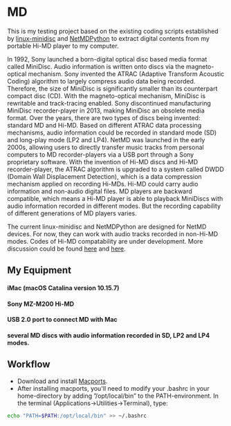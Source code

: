 # MD
This is my testing project based on the existing coding scripts established by [linux-minidisc](https://github.com/glaubitz/linux-minidisc) and [NetMDPython](https://wiki.physik.fu-berlin.de/linux-minidisc/doku.php?id=netmdpython#getting_the_code) to extract digital contents from my portable Hi-MD player to my computer.

In 1992, Sony launched a born-digital optical disc based media format called MiniDisc. Audio information is written onto discs via the magneto-optical mechanism. Sony invented the ATRAC (Adaptive Transform Acoustic Coding) algorithm to largely compress audio data being recorded. Therefore, the size of MiniDisc is significantly smaller than its counterpart compact disc (CD). With the magneto-optical mechanism, MiniDisc is rewritable and track-tracing enabled. Sony discontinued manufacturing MiniDisc recorder-player in 2013, making MiniDisc an obsolete media format. Over the years, there are two types of discs being invented: standard MD and Hi-MD. Based on different ATRAC data processing mechanisms, audio information could be recorded in standard mode (SD) and long-play mode (LP2 and LP4). NetMD was launched in the early 2000s, allowing users to directly transfer music tracks from personal computers to MD recorder-players via a USB port through a Sony proprietary software. With the invention of Hi-MD discs and Hi-MD recorder-player, the ATRAC algorithm is upgraded to a system called DWDD (Domain Wall Displacement Detection), which is a data compression mechanism applied on recording Hi-MDs. Hi-MD could carry audio information and non-audio digital files. 
MD players are backward compatible, which means a Hi-MD player is able to playback MiniDiscs with audio information recorded in different modes. But the recording capability of different generations of MD players varies. 

The current linux-minidisc and NetMDPython are designed for NetMD devices. For now, they can work with audio tracks recorded in non-Hi-MD modes. Codes of Hi-MD compatability are under development. More discussion could be found [here](https://github.com/gavinbenda/platinum-md/issues/40) and [here](https://github.com/gavinbenda/platinum-md/issues/11).

## My Equipment ##
#### iMac (macOS Catalina version 10.15.7) ####
#### Sony MZ-M200 Hi-MD ####
#### USB 2.0 port to connect MD with Mac ####
#### several MD discs with audio information recorded in SD, LP2 and LP4 modes. ####


## Workflow ##

* Download and install [Macports](http://www.macports.org).
* After installing macports, you'll need to modify your .bashrc in your home-directory by adding ”/opt/local/bin” to the PATH-environment. In the terminal (Applications→Utilities→Terminal), type: 
```bash
echo "PATH=$PATH:/opt/local/bin" >> ~/.bashrc
```
